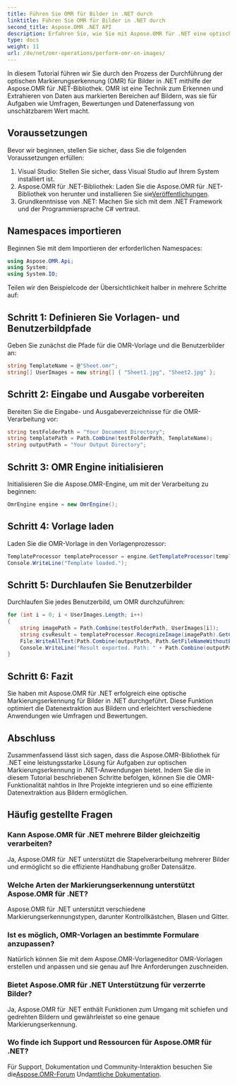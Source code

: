 ```yaml
---
title: Führen Sie OMR für Bilder in .NET durch
linktitle: Führen Sie OMR für Bilder in .NET durch
second_title: Aspose.OMR .NET API
description: Erfahren Sie, wie Sie mit Aspose.OMR für .NET eine optische Markierungserkennung für Bilder in .NET durchführen. Optimieren Sie die Datenextraktion aus bildbasierten Formularen!
type: docs
weight: 11
url: /de/net/omr-operations/perform-omr-on-images/
---
```

In diesem Tutorial führen wir Sie durch den Prozess der Durchführung der optischen Markierungserkennung (OMR) für Bilder in .NET mithilfe der Aspose.OMR für .NET-Bibliothek. OMR ist eine Technik zum Erkennen und Extrahieren von Daten aus markierten Bereichen auf Bildern, was sie für Aufgaben wie Umfragen, Bewertungen und Datenerfassung von unschätzbarem Wert macht.
## Voraussetzungen
Bevor wir beginnen, stellen Sie sicher, dass Sie die folgenden Voraussetzungen erfüllen:
1. Visual Studio: Stellen Sie sicher, dass Visual Studio auf Ihrem System installiert ist.
2.  Aspose.OMR für .NET-Bibliothek: Laden Sie die Aspose.OMR für .NET-Bibliothek von herunter und installieren Sie sie[Veröffentlichungen](https://releases.aspose.com/omr/net/).
3. Grundkenntnisse von .NET: Machen Sie sich mit dem .NET Framework und der Programmiersprache C# vertraut.
## Namespaces importieren
Beginnen Sie mit dem Importieren der erforderlichen Namespaces:
```csharp
using Aspose.OMR.Api;
using System;
using System.IO;
```
Teilen wir den Beispielcode der Übersichtlichkeit halber in mehrere Schritte auf:
## Schritt 1: Definieren Sie Vorlagen- und Benutzerbildpfade
Geben Sie zunächst die Pfade für die OMR-Vorlage und die Benutzerbilder an:
```csharp
string TemplateName = @"Sheet.omr";
string[] UserImages = new string[] { "Sheet1.jpg", "Sheet2.jpg" };
```
## Schritt 2: Eingabe und Ausgabe vorbereiten
Bereiten Sie die Eingabe- und Ausgabeverzeichnisse für die OMR-Verarbeitung vor:
```csharp
string testFolderPath = "Your Document Directory";
string templatePath = Path.Combine(testFolderPath, TemplateName);
string outputPath = "Your Output Directory";
```
## Schritt 3: OMR Engine initialisieren
Initialisieren Sie die Aspose.OMR-Engine, um mit der Verarbeitung zu beginnen:
```csharp
OmrEngine engine = new OmrEngine();
```
## Schritt 4: Vorlage laden
Laden Sie die OMR-Vorlage in den Vorlagenprozessor:
```csharp
TemplateProcessor templateProcessor = engine.GetTemplateProcessor(templatePath);
Console.WriteLine("Template loaded.");
```
## Schritt 5: Durchlaufen Sie Benutzerbilder
Durchlaufen Sie jedes Benutzerbild, um OMR durchzuführen:
```csharp
for (int i = 0; i < UserImages.Length; i++)
{
    string imagePath = Path.Combine(testFolderPath, UserImages[i]);
    string csvResult = templateProcessor.RecognizeImage(imagePath).GetCsv();
    File.WriteAllText(Path.Combine(outputPath, Path.GetFileNameWithoutExtension(UserImages[i]) + ".csv"), csvResult);
    Console.WriteLine("Result exported. Path: " + Path.Combine(outputPath, Path.GetFileNameWithoutExtension(UserImages[i]) + ".csv"));
}
```
## Schritt 6: Fazit
Sie haben mit Aspose.OMR für .NET erfolgreich eine optische Markierungserkennung für Bilder in .NET durchgeführt. Diese Funktion optimiert die Datenextraktion aus Bildern und erleichtert verschiedene Anwendungen wie Umfragen und Bewertungen.
## Abschluss
Zusammenfassend lässt sich sagen, dass die Aspose.OMR-Bibliothek für .NET eine leistungsstarke Lösung für Aufgaben zur optischen Markierungserkennung in .NET-Anwendungen bietet. Indem Sie die in diesem Tutorial beschriebenen Schritte befolgen, können Sie die OMR-Funktionalität nahtlos in Ihre Projekte integrieren und so eine effiziente Datenextraktion aus Bildern ermöglichen.
## Häufig gestellte Fragen
### Kann Aspose.OMR für .NET mehrere Bilder gleichzeitig verarbeiten?
Ja, Aspose.OMR für .NET unterstützt die Stapelverarbeitung mehrerer Bilder und ermöglicht so die effiziente Handhabung großer Datensätze.
### Welche Arten der Markierungserkennung unterstützt Aspose.OMR für .NET?
Aspose.OMR für .NET unterstützt verschiedene Markierungserkennungstypen, darunter Kontrollkästchen, Blasen und Gitter.
### Ist es möglich, OMR-Vorlagen an bestimmte Formulare anzupassen?
Natürlich können Sie mit dem Aspose.OMR-Vorlageneditor OMR-Vorlagen erstellen und anpassen und sie genau auf Ihre Anforderungen zuschneiden.
### Bietet Aspose.OMR für .NET Unterstützung für verzerrte Bilder?
Ja, Aspose.OMR für .NET enthält Funktionen zum Umgang mit schiefen und gedrehten Bildern und gewährleistet so eine genaue Markierungserkennung.
### Wo finde ich Support und Ressourcen für Aspose.OMR für .NET?
 Für Support, Dokumentation und Community-Interaktion besuchen Sie die[Aspose.OMR-Forum](https://forum.aspose.com/c/omr/38) Und[amtliche Dokumentation](https://reference.aspose.com/omr/net/).